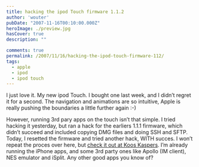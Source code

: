 ```yaml
---
title: hacking the ipod Touch firmware 1.1.2
author: 'wouter'
pubDate: "2007-11-16T00:10:00.000Z"
heroImage: ./preview.jpg
hasCover: true
description: ""

comments: true
permalink: /2007/11/16/hacking-the-ipod-touch-firmware-112/
tags:
  - apple
  - ipod
  - ipod touch
---
```

I just love it. My new ipod Touch. I bought one last week, and I didn’t regret it for a second. The navigation and animations are so intuitive, Apple is really pushing the boundaries a little further again :-)

However, running 3rd pary apps on the touch isn’t that simple. I tried hacking it yesterday, but ran a hack for the earliers 1.1.1 firmware, which didn’t succeed and included copying DMG files and doing SSH and SFTP. Today, I resetted the firmware and tried another hack, WITH succes. I won’t repeat the proces over here, but [check it out at Koos Kaspers][1]. I’m already running the iPhone apps, and some 3rd party ones like Apollo (IM client), NES emulator and iSplit. Any other good apps you know of?

 [1]: http://kaspers.freeflux.net/blog/archive/2007/11/12/ipod-touch-1-1-1-to-1-1-2-upgrade-guide.html